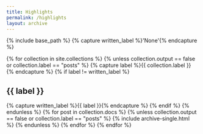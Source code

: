 ```yaml
---
title: Highlights
permalink: /highlights
layout: archive
---
```


{% include base_path %}
{% capture written_label %}'None'{% endcapture %}

{% for collection in site.collections %}
  {% unless collection.output == false or collection.label == "posts" %}
    {% capture label %}{{ collection.label }}{% endcapture %}
    {% if label != written_label %}
<h2 id="{{ label | slugify }}" class="archive__subtitle">{{ label }}</h2>
      {% capture written_label %}{{ label }}{% endcapture %}
    {% endif %}
  {% endunless %}
  {% for post in collection.docs %}
    {% unless collection.output == false or collection.label == "posts" %}
      {% include archive-single.html %}
    {% endunless %}
  {% endfor %}
{% endfor %}
